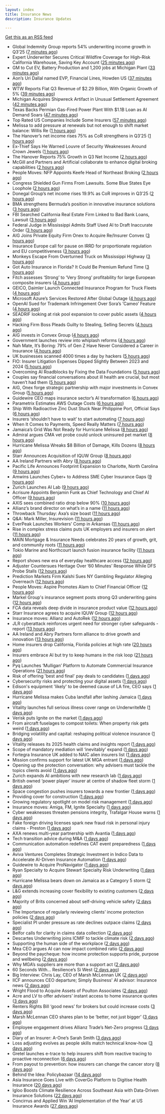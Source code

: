 ```yaml
---
layout: index
title: Insurance News
description: Insurance Updates

---
```


[Get this as an RSS feed](/insurance.rss)

<!-- news_marker starts -->
- Global Indemnity Group reports 54% underwriting income growth in Q3’25 ([7 minutes ago](https://www.reinsurancene.ws/global-indemnity-group-reports-54-underwriting-income-growth-in-q325/))
- Expert Underwriter Secures Critical Wildfire Coverage for High-Risk California Warehouse, Saving Key Account ([25 minutes ago](https://www.insurancejournal.com/services/newswire/2025/10/30/845471.htm))
- GM to Cut EV, Battery Production and 1,200 jobs at Michigan Plant ([33 minutes ago](https://www.insurancejournal.com/news/midwest/2025/10/30/845826.htm))
- Aon’s Uri Dallal named EVP, Financial Lines, Howden US ([37 minutes ago](https://www.reinsurancene.ws/aons-uri-dallal-named-evp-financial-lines-howden-us/))
- WTW Reports Flat Q3 Revenue of $2.29 Billion, With Organic Growth of 5% ([39 minutes ago](https://www.insurancejournal.com/news/international/2025/10/30/845812.htm))
- Michigan Acquires Shipwreck Artifact in Unusual Settlement Agreement ([42 minutes ago](https://www.insurancejournal.com/news/midwest/2025/10/30/845817.htm))
- Texas Backs Permian Gas-Fired Power Plant With $1.1B Loan as AI Demand Soars ([47 minutes ago](https://www.insurancejournal.com/news/southcentral/2025/10/30/845814.htm))
- Top Rated US Companies Include Some Insurers ([57 minutes ago](https://insurance-edge.net/2025/10/30/top-rated-us-companies-include-some-insurers/))
- Melissa to add pressure at renewals but not enough to shift market balance: Willis Re ([1 hours ago](https://www.reinsurancene.ws/melissa-to-add-pressure-at-renewals-but-not-enough-to-shift-market-balance-willis-re/))
- The Hanover’s net income rises 75% as CoR strengthens in Q3’25 ([1 hours ago](https://www.reinsurancene.ws/the-hanovers-net-income-rises-75-as-cor-strengthens-in-q325/))
- Ex-Thief Says He Warned Louvre of Security Weaknesses Around Crown Jewels ([1 hours ago](https://www.insurancejournal.com/news/international/2025/10/30/845793.htm))
- The Hanover Reports 75% Growth in Q3 Net Income ([2 hours ago](https://www.insurancejournal.com/news/national/2025/10/30/845791.htm))
- McGill and Partners and Artificial collaborate to enhance digital broking capabilities ([2 hours ago](https://www.reinsurancene.ws/mcgill-and-partners-and-artificial-collaborate-to-enhance-digital-broking-capabilities/))
- People Moves: NFP Appoints Keefe Head of Northeast Broking ([2 hours ago](https://www.insurancejournal.com/news/east/2025/10/30/845115.htm))
- Congress Shielded Gun Firms From Lawsuits. Some Blue States Eye Loophole ([2 hours ago](https://www.insurancejournal.com/news/east/2025/10/30/845787.htm))
- Donegal Group’s net income rises 19.9% as CoR improves in Q3’25 ([2 hours ago](https://www.reinsurancene.ws/donegal-groups-net-income-rises-19-9-as-cor-improves-in-q325/))
- BMA strengthens Bermuda’s position in innovative insurance solutions ([3 hours ago](https://www.reinsurancene.ws/bma-strengthens-bermudas-position-in-innovative-insurance-solutions/))
- FBI Searched California Real Estate Firm Linked to Bad Bank Loans, Lawsuit ([3 hours ago](https://www.insurancejournal.com/news/west/2025/10/30/845778.htm))
- Federal Judge in Mississippi Admits Staff Used AI to Draft Inaccurate Order ([3 hours ago](https://www.insurancejournal.com/news/southeast/2025/10/30/845772.htm))
- AIG Joins Private Equity Firm Onex to Acquire Re/Insurer Convex ([3 hours ago](https://www.insurancejournal.com/news/international/2025/10/30/845764.htm))
- Insurance Europe call for pause on IRRD for proportionate regulation and EU competitiveness ([3 hours ago](https://www.reinsurancene.ws/insurance-europe-call-for-pause-on-irrd-for-proportionate-regulation-and-eu-competitiveness/))
- Monkeys Escape From Overturned Truck on Mississippi Highway ([3 hours ago](https://www.insurancejournal.com/news/southeast/2025/10/30/845767.htm))
- Got Auto Insurance in Florida? It Could Be Premium Refund Time ([3 hours ago](https://insurance-edge.net/2025/10/30/got-auto-insurance-in-florida-it-could-be-premium-refund-time/))
- Fitch assesses ‘Strong’ to ‘Very Strong’ profitability for large European composite insurers ([4 hours ago](https://www.reinsurancene.ws/fitch-assesses-strong-to-very-strong-profitability-for-large-european-composite-insurers/))
- GEICO, Daimler Launch Connected Insurance Program for Truck Fleets ([4 hours ago](https://www.insurancejournal.com/news/national/2025/10/30/845760.htm))
- Microsoft Azure’s Services Restored After Global Outage ([4 hours ago](https://www.insurancejournal.com/news/national/2025/10/30/845757.htm))
- OpenAI Sued for Trademark Infringement Over Sora’s ‘Cameo’ Feature ([4 hours ago](https://www.insurancejournal.com/news/national/2025/10/30/845704.htm))
- SEADRIF looking at risk pool expansion to cover public assets ([4 hours ago](https://www.reinsurancene.ws/seadrif-looking-at-risk-pool-expansion-to-cover-public-assets/))
- Hacking Firm Boss Pleads Guilty to Stealing, Selling Secrets ([4 hours ago](https://www.insurancejournal.com/news/national/2025/10/30/845713.htm))
- AIG invests in Convex Group ([4 hours ago](https://www.postonline.co.uk/news/7959298/aig-invests-in-convex-group))
- Government launches review into whiplash reforms ([4 hours ago](https://www.postonline.co.uk/news/7959297/government-launches-review-into-whiplash-reforms))
- Nah Mate, It’s Boring: 79% of Gen Z Have Never Considered a Career in Insurance ([4 hours ago](https://insurance-edge.net/2025/10/30/nah-mate-its-boring-79-of-gen-z-have-never-considered-a-career-in-insurance/))
- UK businesses scanned 4000 times a day by hackers ([5 hours ago](https://www.postonline.co.uk/commercial/7959296/uk-businesses-scanned-4000-times-a-day-by-hackers))
- FIO: Insurer Litigation Expenses Dipped Slightly Between 2023 and 2024 ([5 hours ago](https://www.insurancejournal.com/news/national/2025/10/30/845687.htm))
- Overcoming AI Roadblocks by Fixing the Data Foundations ([5 hours ago](https://insurance-edge.net/2025/10/30/overcoming-ai-roadblocks-by-fixing-the-data-foundations/))
- Couples say financial conversations about ill health are crucial, but most haven’t had them ([5 hours ago](https://ifamagazine.com/couples-say-financial-conversations-about-ill-health-are-crucial-but-most-havent-had-them/))
- AIG, Onex forge strategic partnership with major investments in Convex Group ([5 hours ago](https://www.insurancebusinessmag.com/uk/news/breaking-news/aig-onex-forge-strategic-partnership-with-major-investments-in-convex-group-554888.aspx))
- Guidewire CEO maps insurance sector’s AI transformation ([6 hours ago](https://www.postonline.co.uk/technology/7959294/guidewire-ceo-maps-insurance-sectors-ai-transformation))
- Parametrix Estimates AWS Outage Costs ([6 hours ago](https://insurance-edge.net/2025/10/30/parametrix-estimates-aws-outage-costs/))
- Ship With Radioactive Zinc Dust Stuck Near Philippine Port, Official Says ([6 hours ago](https://www.insurancejournal.com/news/international/2025/10/30/845746.htm))
- Insurers ‘shouldn’t have to wait’ to start automating ([7 hours ago](https://www.postonline.co.uk/news/7959291/insurers-shouldnt-have-to-wait-to-start-automating))
- When It Comes to Payments, Speed Really Matters ([7 hours ago](https://insurance-edge.net/2025/10/30/when-it-comes-to-payments-speed-really-matters/))
- Jamaica’s Grid Was Not Ready for Hurricane Melissa ([8 hours ago](https://www.insurancejournal.com/news/international/2025/10/30/845742.htm))
- Admiral argues CMA vet probe could unlock uninsured pet market ([8 hours ago](https://www.postonline.co.uk/personal/7959292/admiral-argues-cma-vet-probe-could-unlock-uninsured-pet-market))
- Hurricane Melissa Wreaks $8 Billion of Damage, Kills Dozens ([8 hours ago](https://www.insurancejournal.com/news/international/2025/10/30/845732.htm))
- Starr Announces Acquisition of IQUW Group ([8 hours ago](https://www.insurtechinsights.com/starr-announces-acquisition-of-iquw-group/))
- AA Ireland Partners with Abry ([8 hours ago](https://www.insurtechinsights.com/aa-ireland-partners-with-abry/))
- Pacific Life Announces Footprint Expansion to Charlotte, North Carolina ([9 hours ago](https://www.insurtechinsights.com/pacific-life-announces-footprint-expansion-to-charlotte-north-carolina/))
- Amwins Launches Cyber+ to Address SME Cyber Insurance Gaps ([9 hours ago](https://www.insurtechinsights.com/amwins-launches-cyber-to-address-sme-cyber-insurance-gaps/))
- Zurich Launches AI Lab ([9 hours ago](https://www.insurtechinsights.com/zurich-launches-ai-lab/))
- Acrisure Appoints Benjamin Funk as Chief Technology and Chief AI Officer ([9 hours ago](https://www.insurtechinsights.com/acrisure-appoints-benjamin-funk-as-chief-technology-and-chief-ai-officer/))
- AXIS sees combined ratio drop below 90% ([10 hours ago](https://www.insurancebusinessmag.com/uk/news/breaking-news/axis-sees-combined-ratio-drop-below-90-251472.aspx))
- Allianz’s brand director on what’s in a name ([11 hours ago](https://www.postonline.co.uk/personal/7959246/allianzs-brand-director-on-whats-in-a-name))
- Throwback Thursday: Axa’s size boast ([11 hours ago](https://www.postonline.co.uk/commercial/7956774/throwback-thursday-axas-size-boast))
- Q&A: Mark Miller, Insurevision ([11 hours ago](https://www.postonline.co.uk/technology/7958896/qa-mark-miller-insurevision))
- EverPeak Launches Workers’ Comp in Arkansas ([11 hours ago](https://www.insurancejournal.com/news/southcentral/2025/10/30/845723.htm))
- Rise in complex stress claims puts UK employers and insurers on alert ([11 hours ago](https://www.insurancebusinessmag.com/uk/news/breaking-news/rise-in-complex-stress-claims-puts-uk-employers-and-insurers-on-alert-554746.aspx))
- MAIN Mortgage & Insurance Needs celebrates 20 years of growth, grit, and community roots ([11 hours ago](https://www.insurancebusinessmag.com/uk/news/property-insurance/main-mortgage-and-insurance-needs-celebrates-20-years-of-growth-grit-and-community-roots-554862.aspx))
- Tokio Marine and Northcourt launch fusion insurance facility ([11 hours ago](https://www.insurancebusinessmag.com/uk/news/breaking-news/tokio-marine-and-northcourt-launch-fusion-insurance-facility-554861.aspx))
- Report shows new era of everyday healthcare access ([12 hours ago](https://www.insurancebusinessmag.com/uk/news/life-insurance/report-shows-new-era-of-everyday-healthcare-access-554860.aspx))
- Adjuster Countersues Heritage Over ’60 Minutes’ Response While DFS Probe Stalls ([12 hours ago](https://www.insurancejournal.com/news/southeast/2025/10/30/845690.htm))
- Prediction Markets Firm Kalshi Sues NY Gambling Regulator Alleging Overreach ([12 hours ago](https://www.insurancejournal.com/news/east/2025/10/30/845574.htm))
- People Moves: Aspire Promotes Alam to Chief Financial Officer ([12 hours ago](https://www.insurancejournal.com/news/west/2025/10/30/845119.htm))
- Markel Group's insurance segment posts strong Q3 underwriting gains ([12 hours ago](https://www.insurancebusinessmag.com/uk/news/breaking-news/markel-groups-insurance-segment-posts-strong-q3-underwriting-gains-554852.aspx))
- FCA data reveals deep divide in insurance product value ([12 hours ago](https://www.insurancebusinessmag.com/uk/news/breaking-news/fca-data-reveals-deep-divide-in-insurance-product-value-554803.aspx))
- Starr Insurance agrees to acquire IQUW Group ([12 hours ago](https://www.insurancebusinessmag.com/uk/news/breaking-news/starr-insurance-agrees-to-acquire-iquw-group-554811.aspx))
- Insurance moves: Allianz and AutoRek ([12 hours ago](https://www.insurancebusinessmag.com/uk/news/breaking-news/insurance-moves-allianz-and-autorek-554808.aspx))
- JLR cyberattack reinforces urgent need for stronger cyber safeguards - report ([13 hours ago](https://www.insurancebusinessmag.com/uk/news/cyber/jlr-cyberattack-reinforces-urgent-need-for-stronger-cyber-safeguards--report-554807.aspx))
- AA Ireland and Abry Partners form alliance to drive growth and innovation ([13 hours ago](https://www.insurancebusinessmag.com/uk/news/auto-motor/aa-ireland-and-abry-partners-form-alliance-to-drive-growth-and-innovation-554800.aspx))
- Home insurers drop California, Florida policies at high rate ([20 hours ago](https://www.dig-in.com/news/home-insurance-crisis-deepens-in-florida-california))
- Insurers embrace AI but try to keep humans in the risk loop ([21 hours ago](https://www.dig-in.com/news/insurers-embrace-ai-but-try-to-keep-humans-in-the-risk-loop))
- Pyq Launches ‘Mulligan’ Platform to Automate Commercial Insurance Operations ([21 hours ago](https://thefintechtimes.com/pyq-launches-mulligan-platform-to-automate-commercial-insurance-operations/))
- Risk of offering 'best and final' pay deals to candidates ([1 days ago](https://www.insurancebusinessmag.com/uk/business-strategy/risk-of-offering-best-and-final-pay-deals-to-candidates-554768.aspx))
- Cybersecurity risks and protecting your digital assets ([1 days ago](https://www.dig-in.com/podcast/cybersecurity-risks-and-protecting-your-digital-assets))
- Edison's equipment 'likely' to be deemed cause of LA fire, CEO says ([1 days ago](https://www.dig-in.com/articles/edisons-equipment-likely-to-be-deemed-cause-of-la-fire))
- Hurricane Melissa makes Cuba landfall after lashing Jamaica ([1 days ago](https://www.dig-in.com/articles/hurricane-melissa-makes-cuba-landfall-after-lashing-jamaica))
- Vitality launches full serious illness cover range on UnderwriteMe ([1 days ago](https://ifamagazine.com/vitality-launches-full-serious-illness-cover-range-on-underwriteme/))
- Verisk puts Ignite on the market ([1 days ago](https://www.postonline.co.uk/news/7959286/verisk-puts-ignite-on-the-market))
- From aircraft fuselages to compost toilets: When property risk gets weird ([1 days ago](https://www.insurancebusinessmag.com/uk/news/property-insurance/from-aircraft-fuselages-to-compost-toilets-when-property-risk-gets-weird-554699.aspx))
- Bridging volatility and capital: reshaping political violence insurance ([1 days ago](https://www.insurancebusinessmag.com/uk/news/breaking-news/bridging-volatility-and-capital-reshaping-political-violence-insurance-554695.aspx))
- Vitality releases its 2025 health claims and insights report ([1 days ago](https://ifamagazine.com/vitality-releases-its-2025-health-claims-and-insights-report/))
- Scope of mandatory mediation will ‘inevitably’ expand ([1 days ago](https://www.postonline.co.uk/claims/7959287/scope-of-mandatory-mediation-will-inevitably-expand))
- Fortegra Insurance UK added to NAIC alien insurers list ([1 days ago](https://www.insurancebusinessmag.com/uk/news/breaking-news/fortegra-insurance-uk-added-to-naic-alien-insurers-list-554687.aspx))
- Mission confirms support for latest UK MGA entrant ([1 days ago](https://www.insurancebusinessmag.com/uk/news/breaking-news/mission-confirms-support-for-latest-uk-mga-entrant-554685.aspx))
- Opening up the protection conversation: why advisers must tackle the topics clients avoid ([1 days ago](https://ifamagazine.com/opening-up-the-protection-conversation-why-advisers-must-tackle-the-topics-clients-avoid/))
- Zurich expands AI ambitions with new research lab ([1 days ago](https://www.insurancebusinessmag.com/uk/news/technology/zurich-expands-ai-ambitions-with-new-research-lab-554656.aspx))
- British owned ‘power player’ insurer at centre of shadow fleet storm ([1 days ago](https://www.insurancebusinessmag.com/uk/news/marine/british-owned-power-player-insurer-at-centre-of-shadow-fleet-storm-554616.aspx))
- Space congestion pushes insurers towards a new frontier ([1 days ago](https://www.postonline.co.uk/commercial/7958974/space-congestion-pushes-insurers-towards-a-new-frontier))
- Providing cover for construction ([1 days ago](https://www.postonline.co.uk/commercial/7959042/providing-cover-for-construction))
- Growing regulatory spotlight on model risk management ([1 days ago](https://www.postonline.co.uk/risk-management/7958994/growing-regulatory-spotlight-on-model-risk-management))
- Insurance moves: Amiga, FM, Ignite Specialty ([1 days ago](https://www.insurancebusinessmag.com/uk/news/breaking-news/insurance-moves-amiga-fm-ignite-specialty-554635.aspx))
- Cyber weaknesses threaten pensions integrity, Trafalgar House warns ([1 days ago](https://www.insurancebusinessmag.com/uk/news/cyber/cyber-weaknesses-threaten-pensions-integrity-trafalgar-house-warns-554633.aspx))
- Fake foreign driving licenses spark new fraud risk in personal injury claims - Preston ([1 days ago](https://www.insurancebusinessmag.com/uk/news/auto-motor/fake-foreign-driving-licenses-spark-new-fraud-risk-in-personal-injury-claims--preston-554632.aspx))
- AXA renews multi-year partnership with Avantia ([1 days ago](https://www.insurancebusinessmag.com/uk/news/property-insurance/axa-renews-multiyear-partnership-with-avantia-554625.aspx))
- Tech transition advice during M&A ([1 days ago](https://www.dig-in.com/news/tech-transition-advice-during-m-a))
- Communication automation redefines CAT event preparedness ([1 days ago](https://www.dig-in.com/opinion/communication-automation-redefines-cat-event-preparedness))
- Aviva Ventures Completes Strategic Investment in Indico Data to Accelerate AI-Driven Insurance Automation ([1 days ago](https://www.insurtechinsights.com/aviva-ventures-completes-strategic-investment-in-indico-data-to-accelerate-ai-driven-insurance-automation/))
- Guidewire to Acquire ProNavigator ([1 days ago](https://www.insurtechinsights.com/guidewire-to-acquire-pronavigator/))
- Ryan Specialty to Acquire Stewart Specialty Risk Underwriting ([1 days ago](https://www.insurtechinsights.com/ryan-specialty-to-acquire-stewart-specialty-risk-underwriting/))
- Hurricane Melissa bears down on Jamaica as a Category 5 storm ([2 days ago](https://www.dig-in.com/articles/hurricane-melissa-bears-down-jamaica-a-category-5-storm))
- L&G extends increasing cover flexibility to existing customers ([2 days ago](https://ifamagazine.com/lg-extends-increasing-cover-flexibility-to-existing-customers/))
- Majority of Brits concerned about self-driving vehicle safety ([2 days ago](https://www.postonline.co.uk/news/7959285/majority-of-brits-concerned-about-self-driving-vehicle-safety))
- The Importance of regularly reviewing clients’ income protection policies ([2 days ago](https://ifamagazine.com/the-importance-of-regularly-reviewing-clients-income-protection-policies/))
- Specialist PI under pressure as rate declines outpace claims ([2 days ago](https://www.insurancebusinessmag.com/uk/news/professional-liability/specialist-pi-under-pressure-as-rate-declines-outpace-claims-554537.aspx))
- Belfor calls for clarity in claims data collection ([2 days ago](https://www.postonline.co.uk/claims/7959280/belfor-calls-for-clarity-in-claims-data-collection))
- Descartes Underwriting joins ICMIF to tackle climate risk ([2 days ago](https://www.insurancebusinessmag.com/uk/news/breaking-news/descartes-underwriting-joins-icmif-to-tackle-climate-risk-554533.aspx))
- Supporting the human side of the workplace ([2 days ago](https://www.dig-in.com/opinion/supporting-the-human-side-of-the-workplace))
- Mea CEO argues AI can now impact combined ratio ([2 days ago](https://www.postonline.co.uk/technology/7959284/mea-ceo-argues-ai-can-now-impact-combined-ratio))
- Beyond the paycheque: how income protection supports pride, purpose and wellbeing ([2 days ago](https://ifamagazine.com/protecting-what-makes-you-proud/))
- Why MGA’s suppliers are more than a support act ([2 days ago](https://www.postonline.co.uk/commercial/7959247/why-mgas-suppliers-are-more-than-a-support-act))
- 60 Seconds With... Resilience’s Si West ([2 days ago](https://www.postonline.co.uk/technology/7958188/60-seconds-with-resiliences-si-west))
- Big Interview: Chris Lay, CEO of Marsh McLennan UK ([2 days ago](https://www.postonline.co.uk/broker/7959104/big-interview-chris-lay-ceo-of-marsh-mclennan-uk))
- IICF announces CEO departure; Simply Business' AI advisor: Insurance news ([2 days ago](https://www.dig-in.com/news/iicf-ceo-departure-simply-business-ai-advisor-insurance-news))
- Wright Flood to Acquire Assets of Poulton Associates ([2 days ago](https://www.insurtechinsights.com/wright-flood-to-acquire-assets-of-poulton-associates/))
- Acre and LV to offer advisers’ instant access to home insurance quotes ([3 days ago](https://ifamagazine.com/acre-and-lv-to-offer-advisers-instant-access-to-home-insurance-quotes/))
- Renters Rights Bill ‘good news’ for brokers but could increase costs ([3 days ago](https://www.postonline.co.uk/broker/7959282/renters-rights-bill-%E2%80%98good-news%E2%80%99-for-brokers-but-could-increase-costs))
- Marsh McLennan CEO shares plan to be ‘better, not just bigger’ ([3 days ago](https://www.postonline.co.uk/news/7959106/marsh-mclennan-ceo-shares-plan-to-be-%E2%80%98better-not-just-bigger%E2%80%99))
- Employee engagement drives Allianz Trade’s Net-Zero progress ([3 days ago](https://www.postonline.co.uk/news/7959245/employee-engagement-drives-allianz-trade%E2%80%99s-net-zero-progress))
- Diary of an Insurer: A-One’s Sarah Smith ([3 days ago](https://www.postonline.co.uk/broker/7958939/diary-of-an-insurer-a-one%E2%80%99s-sarah-smith))
- Loss adjusting evolves as people skills match technical know-how ([3 days ago](https://www.postonline.co.uk/claims/7959144/loss-adjusting-evolves-as-people-skills-match-technical-know-how))
- Gretel launches e-trace to help insurers shift from reactive tracing to proactive reconnection ([6 days ago](https://ifamagazine.com/gretel-launches-e-trace-to-help-insurers-shift-from-reactive-tracing-to-proactive-customer-reconnection/))
- From payout to prevention: how insurers can change the cancer story ([8 days ago](https://ifamagazine.com/from-payout-to-prevention-how-insurers-can-change-the-cancer-story/))
- Behind the Idea: Policybazaar ([14 days ago](https://thefintechtimes.com/behind-the-idea-policybazaar/))
- Asia Insurance Goes Live with CoverGo Platform to Digitise Health Insurance ([20 days ago](https://thefintechtimes.com/asia-insurance-goes-live-with-covergo-platform-to-digitise-health-insurance/))
- Igloo Boosts Climate Resilience Across Southeast Asia with Data-Driven Insurance Solutions ([22 days ago](https://thefintechtimes.com/igloo-boosts-climate-resilience-across-southeast-asia-with-data-driven-insurance-solutions/))
- Concirrus and Applied Win ‘AI Implementation of the Year’ at US Insurance Awards ([27 days ago](https://thefintechtimes.com/concirrus-ai-cuts-aviation-underwriting-time-from-36-hours-to-minutes-for-applied-aviation/))

<!-- news_marker ends -->